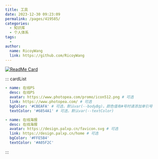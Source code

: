 ```yaml
---
title: 工具
date: 2023-12-30 09:23:09
permalink: /pages/419585/
categories:
  - 知识库
  - 个人体系
tags:
  - 
author: 
  name: RicoyWang
  link: https://github.com/RicoyWang
---
```

[<img src="https://github-readme-stats.vercel.app/api/pin/?username=gdcmarinho&amp;repo=awesome-project" alt="ReadMe Card" class="no-zoom">](https://github.com/gdcmarinho/awesome-project)

::: cardList
```yaml
- name: 在线PS
  desc: 在线PS
  avatar: https://www.photopea.com/promo/icon512.png # 可选
  link: https://www.photopea.com/ # 可选
  bgColor: '#CBEAFA' # 可选，默认var(--bodyBg)。颜色值有#号时请添加单引号
  textColor: '#6854A1' # 可选，默认var(--textColor)

- name: 在线海报
  desc: 在线海报
  avatar: https://design.palxp.cn/favicon.svg # 可选
  link: https://design.palxp.cn/home # 可选
  bgColor: '#FFE5B4'
  textColor: '#A05F2C'
```
:::